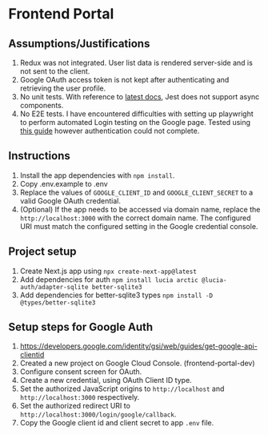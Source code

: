 # Frontend Portal

## Assumptions/Justifications

1. Redux was not integrated. User list data is rendered server-side and is not sent to the client.
2. Google OAuth access token is not kept after authenticating and retrieving the user profile.
3. No unit tests. With reference to [latest docs](https://nextjs.org/docs/app/building-your-application/testing/jest), Jest does not support async components.
4. No E2E tests. I have encountered difficulties with setting up playwright to perform automated Login testing on the Google page. Tested using [this guide](https://adequatica.medium.com/google-authentication-with-playwright-8233b207b71a) however authentication could not complete.

## Instructions

1. Install the app dependencies with `npm install`.
2. Copy .env.example to .env
3. Replace the values of `GOOGLE_CLIENT_ID` and `GOOGLE_CLIENT_SECRET` to a valid Google OAuth credential.
4. (Optional) If the app needs to be accessed via domain name, replace the `http://localhost:3000` with the correct domain name. The configured URI must match the configured setting in the Google credential console.

## Project setup

1. Create Next.js app using `npx create-next-app@latest`
2. Add dependencies for auth `npm install lucia arctic @lucia-auth/adapter-sqlite better-sqlite3`
3. Add dependencies for better-sqlite3 types `npm install -D @types/better-sqlite3`

## Setup steps for Google Auth

1. https://developers.google.com/identity/gsi/web/guides/get-google-api-clientid
2. Created a new project on Google Cloud Console. (frontend-portal-dev)
3. Configure consent screen for OAuth.
4. Create a new credential, using OAuth Client ID type.
5. Set the authorized JavaScript origins to `http://localhost` and `http://localhost:3000` respectively.
6. Set the authorized redirect URI to `http://localhost:3000/login/google/callback`.
7. Copy the Google client id and client secret to app `.env` file.
